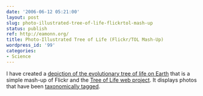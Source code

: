 ```yaml
---
date: '2006-06-12 05:21:00'
layout: post
slug: photo-illustrated-tree-of-life-flickrtol-mash-up
status: publish
ref: http://eamonn.org/
title: Photo-Illustrated Tree of Life (Flickr/TOL Mash-Up)
wordpress_id: '99'
categories:
- Science
---
```


I have created a [depiction of the evolutionary tree of life on Earth](http://eamonn.org/) that is a simple mash-up of Flickr and the [Tree of Life web project](http://tolweb.org/).  It displays photos that have been [taxonomically tagged](http://www.flickr.com/groups/treeoflife/).
